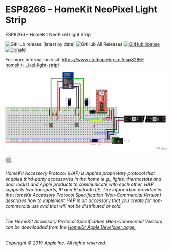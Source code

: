 # ESP8266 – HomeKit NeoPixel Light Strip
ESP8266 – HomeKit NeoPixel Light Strip

![GitHub release (latest by date)](https://img.shields.io/github/v/release/achimpieters/ESP8266-HomeKit-NeoPixel-Light-Strip)
![GitHub All Releases](https://img.shields.io/github/downloads/achimpieters/ESP8266-HomeKit-NeoPixel-Light-Strip/total)
[![GitHub license](https://img.shields.io/badge/License-MIT-yellow.svg)](https://raw.githubusercontent.com/hyperion-project/hyperion.ng/master/LICENSE)
[![Donate](https://img.shields.io/badge/donate-PayPal-blue.svg)](https://paypal.me/AJFPieters)

For more information visit:   https://www.studiopieters.nl/esp8266-homekit-…ixel-light-strip/ ‎


![Image of HomeKit LED Strip](https://raw.githubusercontent.com/AchimPieters/ESP8266-HomeKit-LED-Strip/master/HomeKit%20LED%20STRIP.png)







<img src="https://raw.githubusercontent.com/AchimPieters/ESP8266-HomeKit-Fountain-light/master/Images/apple_logo.png" width="20"/>

###### HomeKit Accessory Protocol (HAP) is Apple’s proprietary protocol that enables third-party accessories in the home (e.g., lights, thermostats and door locks) and Apple products to communicate with each other. HAP supports two transports, IP and Bluetooth LE. The information provided in the HomeKit Accessory Protocol Specification (Non-Commercial Version) describes how to implement HAP in an accessory that you create for non-commercial use and that will not be distributed or sold.

###### The HomeKit Accessory Protocol Specification (Non-Commercial Version) can be downloaded from the [HomeKit Apple Developer page.](https://developer.apple.com/homekit/)

###### Copyright © 2019 Apple Inc. All rights reserved.
